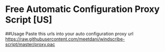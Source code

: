 ﻿# Free Automatic Configuration Proxy Script [US]
 ##Usage
 Paste this urls into your auto configuration proxy url
 https://raw.githubusercontent.com/meetdani/windscribe-script/master/proxy.pac
